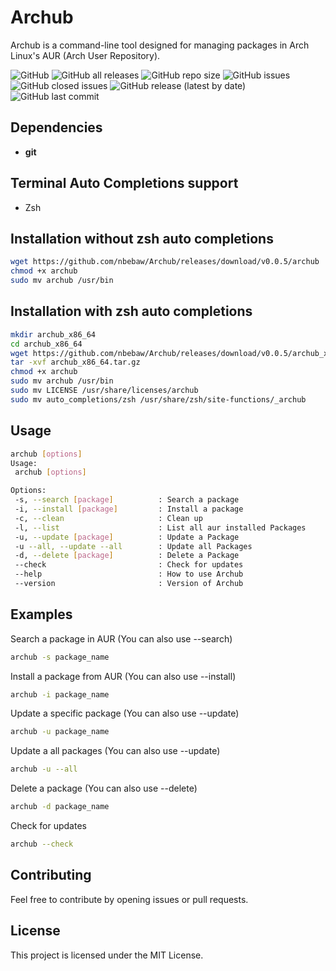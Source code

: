 # Archub
Archub is a command-line tool designed for managing packages in Arch Linux's AUR (Arch User Repository).

![GitHub](https://img.shields.io/github/license/nbebaw/Archub) ![GitHub all releases](https://img.shields.io/github/downloads/nbebaw/Archub/total) ![GitHub repo size](https://img.shields.io/github/repo-size/nbebaw/Archub) ![GitHub issues](https://img.shields.io/github/issues/nbebaw/Archub) ![GitHub closed issues](https://img.shields.io/github/issues-closed/nbebaw/Archub) ![GitHub release (latest by date)](https://img.shields.io/github/v/release/nbebaw/Archub) ![GitHub last commit](https://img.shields.io/github/last-commit/nbebaw/Archub)

## Dependencies
- <b>git</b>

## Terminal Auto Completions support
- Zsh

## Installation without zsh auto completions
```sh
wget https://github.com/nbebaw/Archub/releases/download/v0.0.5/archub
chmod +x archub
sudo mv archub /usr/bin
```
## Installation with zsh auto completions
```sh
mkdir archub_x86_64
cd archub_x86_64
wget https://github.com/nbebaw/Archub/releases/download/v0.0.5/archub_x86_64.tar.gz
tar -xvf archub_x86_64.tar.gz
chmod +x archub
sudo mv archub /usr/bin
sudo mv LICENSE /usr/share/licenses/archub
sudo mv auto_completions/zsh /usr/share/zsh/site-functions/_archub
```
## Usage

```bash
archub [options]
Usage:
 archub [options]

Options:
 -s, --search [package]          : Search a package
 -i, --install [package]         : Install a package
 -c, --clean                     : Clean up
 -l, --list                      : List all aur installed Packages
 -u, --update [package]          : Update a Package
 -u --all, --update --all        : Update all Packages
 -d, --delete [package]          : Delete a Package
 --check                         : Check for updates
 --help                          : How to use Archub
 --version                       : Version of Archub
```

## Examples
Search a package in AUR (You can also use --search)
```sh
archub -s package_name
```
Install a package from AUR (You can also use --install)
```sh
archub -i package_name
```
Update a specific package (You can also use --update)
```sh
archub -u package_name
```
Update a all packages (You can also use --update)
```sh
archub -u --all
```
Delete a package (You can also use --delete)
```sh
archub -d package_name
```
Check for updates
```sh
archub --check
```
## Contributing
Feel free to contribute by opening issues or pull requests.

## License
This project is licensed under the MIT License.
